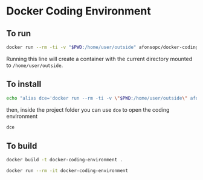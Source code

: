# Docker Coding Environment

## To run
```bash
docker run --rm -ti -v "$PWD:/home/user/outside" afonsopc/docker-coding-environment
``` 
Running this line will create a container with the current directory mounted to `/home/user/outside`.

## To install
```bash
echo "alias dce='docker run --rm -ti -v \"$PWD:/home/user/outside\" afonsopc/docker-coding-environment'" >> ~/.zshrc; source ~/.zshrc
```
then, inside the project folder you can use `dce` to open the coding environment
```bash
dce
```

## To build
```bash
docker build -t docker-coding-environment .
```
```bash
docker run --rm -it docker-coding-environment
```
